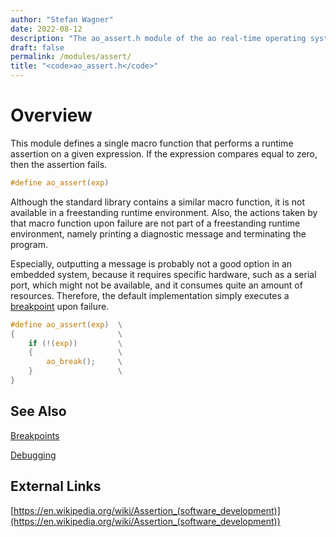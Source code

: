 ```yaml
---
author: "Stefan Wagner"
date: 2022-08-12
description: "The ao_assert.h module of the ao real-time operating system."
draft: false
permalink: /modules/assert/
title: "<code>ao_assert.h</code>"
---
```


# Overview

This module defines a single macro function that performs a runtime assertion on a given expression. If the expression compares equal to zero, then the assertion fails. 

```c
#define ao_assert(exp)
```

Although the standard library contains a similar macro function, it is not available in a freestanding runtime environment. Also, the actions taken by that macro function upon failure are not part of a freestanding runtime environment, namely printing a diagnostic message and terminating the program. 

Especially, outputting a message is probably not a good option in an embedded system, because it requires specific hardware, such as a serial port, which might not be available, and it consumes quite an amount of resources. Therefore, the default implementation simply executes a [breakpoint](../breakpoints.md) upon failure.

```c
#define ao_assert(exp)  \
{                       \
    if (!(exp))         \
    {                   \
        ao_break();     \
    }                   \
}
```

## See Also

[Breakpoints](../breakpoints.md)

[Debugging](../debugging.md)

## External Links

[https://en.wikipedia.org/wiki/Assertion_(software_development)](https://en.wikipedia.org/wiki/Assertion_(software_development))
